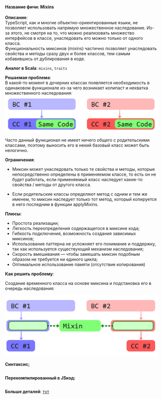 #### **Название фичи: Mixins**

**Описание**:  
TypeScript, как и многие объектно-ориентированные языки, не позволяет использовать напрямую множественное наследование. Из-за этого, не смотря на то, что можно реализовать множество интерфейсов в классе, унаследовать его можно только от одного класса.  
Функциональность миксинов \(mixins\) частично позволяет унаследовать свойства и методы сразу двух и более классов, тем самым избавившись от дублирования в коде.

**Аналог в Scala**: `mixins`, `traits`

**Решаемая проблема**:  
В какой-то момент в дочерних классах появляется необходимость в одинаковом функционале из-за чего возникает копипаст и нехватка множественного наследования:  
![](/assets/impor666t.png)

Часто данный функционал не имеет ничего общего с родительскими классами, поэтому выносить его в некий базовый класс может быть нелогично.

**Ограничения**:

* Миксин может унаследовать только те свойства и методы, которые непосредственно определены в применяемом классе, то есть он не будет работать, если применяемый класс наследует какие-то свойства / методы от другого класса.

* Если родительские классы определяют метод с одним и тем же именем, то миксин наследует только тот метод, который копируется в него последним в функции applyMixins.

**Плюсы**:

* Простота реализации;
* Легкость переопределения содержащегося в миксине кода;
* Гибкость подключения, возможность создания зависимых миксинов;
* Использование паттерна не усложняет его понимание и поддержку, так как используется существующий механизм наследования;
* Скорость вмешивания — чтобы замешать миксин подобным образом не требуется ни единого цикла;
* Оптимальное использование памяти \(отсутствие копирования\)

**Как решить проблему**:

Создание временного класса на основе миксина и подстановка его в очередь наследования:

![](/assets/imp43rt.png)

**Синтаксис**[**:**](https://citifox.ru/event/adidas-dance-battle/)

```js

```

**Перекомпилированный в JSкод:**

```js

```

**Больше деталей**: [тут](https://habrahabr.ru/post/255865/)

